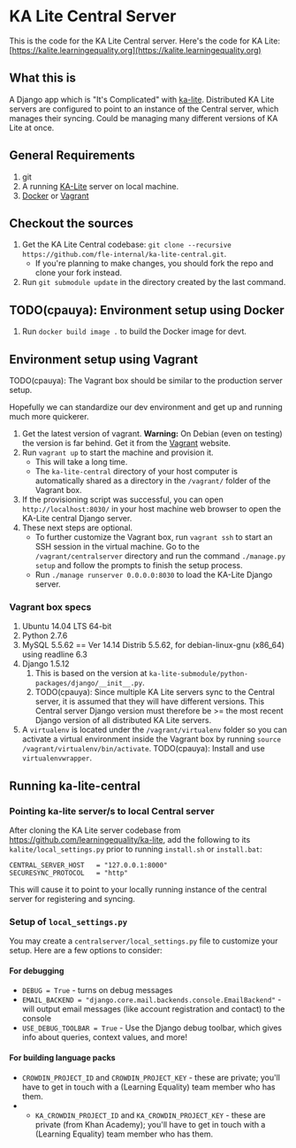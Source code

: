 # KA Lite Central Server

This is the code for the KA Lite Central server.  Here's the code for KA Lite: [https://kalite.learningequality.org](https://kalite.learningequality.org)


## What this is
  
A Django app which is "It's Complicated" with [ka-lite](https://github.com/learningequality/ka-lite.git).  Distributed KA Lite servers are configured to point to an instance of the Central server, which manages their syncing.  Could be managing many different versions of KA Lite at once.


## General Requirements

1. git
1. A running [KA-Lite](https://github.com/learningequality/ka-lite) server on local machine.
1. [Docker](https://www.docker.com/get-started) or [Vagrant](https://www.vagrantup.com)


## Checkout the sources

1. Get the KA Lite Central codebase: `git clone --recursive https://github.com/fle-internal/ka-lite-central.git`.
    * If you're planning to make changes, you should fork the repo and clone your fork instead.
2. Run `git submodule update` in the directory created by the last command.


## TODO(cpauya): Environment setup using Docker

1. Run `docker build image .` to build the Docker image for devt.


## Environment setup using Vagrant

TODO(cpauya): The Vagrant box should be similar to the production server setup.

Hopefully we can standardize our dev environment and get up and running much more quickerer.

1. Get the latest version of vagrant. **Warning:** On Debian (even on testing) the version is far behind. Get it from the [Vagrant](https://www.vagrantup.com) website.
2. Run `vagrant up` to start the machine and provision it.
    * This will take a long time.
    * The `ka-lite-central` directory of your host computer is automatically shared as a directory in the `/vagrant/` folder of the Vagrant box.
3. If the provisioning script was successful, you can open `http://localhost:8030/` in your host machine web browser to open the KA-Lite central Django server.
4. These next steps are optional.  
    * To further customize the Vagrant box, run `vagrant ssh` to start an SSH session in the virtual machine. Go to the `/vagrant/centralserver` directory and run the command `./manage.py setup` and follow the prompts to finish the setup process.
    * Run `./manage runserver 0.0.0.0:8030` to load the KA-Lite Django server.


### Vagrant box specs

1. Ubuntu 14.04 LTS 64-bit
1. Python 2.7.6
1. MySQL 5.5.62 == Ver 14.14 Distrib 5.5.62, for debian-linux-gnu (x86_64) using readline 6.3
1. Django 1.5.12
    1. This is based on the version at `ka-lite-submodule/python-packages/django/__init__.py`.
    1. TODO(cpauya): Since multiple KA Lite servers sync to the Central server, it is assumed that they will have different versions.  This Central server Django version must therefore be >= the most recent Django version of all distributed KA Lite servers.
1. A `virtualenv` is located under the `/vagrant/virtualenv` folder so you can activate a virtual environment inside the Vagrant box by running `source /vagrant/virtualenv/bin/activate`.  TODO(cpauya): Install and use `virtualenvwrapper`.


<!-- 
### Environment setup using Virtualenv:

If you have no idea how to use Virtualenv, here's a primer as one reference [How to use Python Virtualenv](https://www.pythonforbeginners.com/basics/how-to-use-python-virtualenv).  The rest of the document assumes you already know how to use Virtualenv.

1. [install node](http://nodejs.org/download/) if you don't have it already.
2. install the requirements from ka-lite-submodule's `requirements.txt`
3. install requirements from `requirements.txt`
4. Get the codebase: `git clone --recursive https://github.com/fle-internal/ka-lite-central.git` (if you're planning to make changes, you should fork the repo and clone your fork instead)
5. Install the dependencies listed in `packages.json` with `sudo npm install`
    1. Also install them in the ka-lite-submodule: `cd ka-lite-submodule` and `npm install`
6. Install grunt: `sudo npm install -g grunt-cli`
7. Go into the centralserver directory: `cd centralserver`
8. Set up the server: `python manage.py setup --no-assessment-items`
6. Return to the root directory: 'cd ..'
7. Run grunt in the root directory: `grunt`
8. Run `node build.js` in the ka-lite-submodule to build js assets.
9. Return to the code directory: `cd centralserver`
10. Set up a custom `centralserver/local_settings.py` file (see below)
11. Run the server: `python manage.py runserver 0.0.0.0:8000`
 -->


## Running ka-lite-central

### Pointing ka-lite server/s to local Central server

After cloning the KA Lite server codebase from https://github.com/learningequality/ka-lite, add the following to its `kalite/local_settings.py` prior to running `install.sh` or `install.bat`:
```
CENTRAL_SERVER_HOST   = "127.0.0.1:8000"
SECURESYNC_PROTOCOL   = "http"
```

This will cause it to point to your locally running instance of the central server for registering and syncing.

### Setup of `local_settings.py`

You may create a `centralserver/local_settings.py` file to customize your setup.  Here are a few options to consider:

#### For debugging

* `DEBUG = True` - turns on debug messages
* `EMAIL_BACKEND = "django.core.mail.backends.console.EmailBackend"` - will output email messages (like account registration and contact) to the console
* `USE_DEBUG_TOOLBAR = True` - Use the Django debug toolbar, which gives info about queries, context values, and more!

#### For building language packs
* `CROWDIN_PROJECT_ID` and `CROWDIN_PROJECT_KEY` - these are private; you'll have to get in touch with a (Learning Equality) team member who has them.
* * `KA_CROWDIN_PROJECT_ID` and `KA_CROWDIN_PROJECT_KEY` - these are private (from Khan Academy); you'll have to get in touch with a (Learning Equality) team member who has them.
